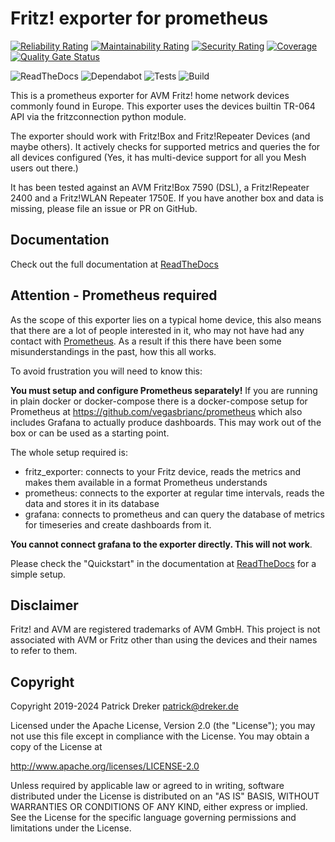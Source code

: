 # Fritz! exporter for prometheus

[![Reliability Rating](https://sonarcloud.io/api/project_badges/measure?project=pdreker_fritz_exporter&metric=reliability_rating)](https://sonarcloud.io/summary/new_code?id=pdreker_fritz_exporter) [![Maintainability Rating](https://sonarcloud.io/api/project_badges/measure?project=pdreker_fritz_exporter&metric=sqale_rating)](https://sonarcloud.io/summary/new_code?id=pdreker_fritz_exporter) [![Security Rating](https://sonarcloud.io/api/project_badges/measure?project=pdreker_fritz_exporter&metric=security_rating)](https://sonarcloud.io/summary/new_code?id=pdreker_fritz_exporter) [![Coverage](https://sonarcloud.io/api/project_badges/measure?project=pdreker_fritz_exporter&metric=coverage)](https://sonarcloud.io/summary/new_code?id=pdreker_fritz_exporter) [![Quality Gate Status](https://sonarcloud.io/api/project_badges/measure?project=pdreker_fritz_exporter&metric=alert_status)](https://sonarcloud.io/summary/new_code?id=pdreker_fritz_exporter)

![ReadTheDocs](https://readthedocs.org/projects/docs/badge/?version=latest) ![Dependabot](https://img.shields.io/badge/dependabot-025E8C?style=flat&logo=dependabot&logoColor=white) ![Tests](https://img.shields.io/github/actions/workflow/status/pdreker/fritz_exporter/run-tests.yaml?label=Tests) ![Build](https://img.shields.io/github/actions/workflow/status/pdreker/fritz_exporter/build-trunk.yaml?branch=main)

This is a prometheus exporter for AVM Fritz! home network devices commonly found in Europe. This exporter uses the devices builtin TR-064 API via the fritzconnection python module.

The exporter should work with Fritz!Box and Fritz!Repeater Devices (and maybe others). It actively checks for supported metrics and queries the for all devices configured (Yes, it has multi-device support for all you Mesh users out there.)

It has been tested against an AVM Fritz!Box 7590 (DSL), a Fritz!Repeater 2400 and a Fritz!WLAN Repeater 1750E. If you have another box and data is missing, please file an issue or PR on GitHub.

## Documentation

Check out the full documentation at [ReadTheDocs](https://fritz-exporter.readthedocs.io/)

## Attention - Prometheus required

As the scope of this exporter lies on a typical home device, this also means that there are a lot of people interested in it, who may not have had any contact with [Prometheus](https://prometheus.io/). As a result if this there have been some misunderstandings in the past, how this all works.

To avoid frustration you will need to know this:

**You must setup and configure Prometheus separately!** If you are running in plain docker or docker-compose there is a docker-compose setup for Prometheus at <https://github.com/vegasbrianc/prometheus> which also includes Grafana to actually produce dashboards. This may work out of the box or can be used as a starting point.

The whole setup required is:

* fritz_exporter: connects to your Fritz device, reads the metrics and makes them available in a format Prometheus understands
* prometheus: connects to the exporter at regular time intervals, reads the data and stores it in its database
* grafana: connects to prometheus and can query the database of metrics for timeseries and create dashboards from it.

**You cannot connect grafana to the exporter directly. This will not work**.

Please check the "Quickstart" in the documentation at [ReadTheDocs](https://fritz-exporter.readthedocs.io) for a simple setup.

## Disclaimer

Fritz! and AVM are registered trademarks of AVM GmbH. This project is not associated with AVM or Fritz other than using the devices and their names to refer to them.

## Copyright

Copyright 2019-2024 Patrick Dreker <patrick@dreker.de>

Licensed under the Apache License, Version 2.0 (the "License");
you may not use this file except in compliance with the License.
You may obtain a copy of the License at

  <http://www.apache.org/licenses/LICENSE-2.0>

Unless required by applicable law or agreed to in writing, software
distributed under the License is distributed on an "AS IS" BASIS,
WITHOUT WARRANTIES OR CONDITIONS OF ANY KIND, either express or implied.
See the License for the specific language governing permissions and
limitations under the License.
